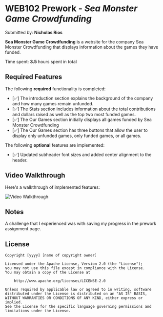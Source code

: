 # WEB102 Prework - *Sea Monster Game Crowdfunding*

Submitted by: **Nicholas Rios**

**Sea Monster Game Crowdfunding** is a website for the company Sea Monster Crowdfunding that displays information about the games they have funded.

Time spent: **3.5** hours spent in total

## Required Features

The following **required** functionality is completed:

* [✅] The introduction section explains the background of the company and how many games remain unfunded.
* [✅] The Stats section includes information about the total contributions and dollars raised as well as the top two most funded games.
* [✅] The Our Games section initially displays all games funded by Sea Monster Crowdfunding
* [✅] The Our Games section has three buttons that allow the user to display only unfunded games, only funded games, or all games.

The following **optional** features are implemented:

* [✅] Updated subheader font sizes and added center alignment to the header. 

## Video Walkthrough

Here's a walkthrough of implemented features:

<img src='assets/Screen_Recording_2023-08-12_at_8_53_29_PM_AdobeExpress.gif' title='Video Walkthrough' width='' alt='Video Walkthrough' />

## Notes
A challenge that I experienced was with saving my progress in the prework assignment page. 

## License

    Copyright [yyyy] [name of copyright owner]

    Licensed under the Apache License, Version 2.0 (the "License");
    you may not use this file except in compliance with the License.
    You may obtain a copy of the License at

        http://www.apache.org/licenses/LICENSE-2.0

    Unless required by applicable law or agreed to in writing, software
    distributed under the License is distributed on an "AS IS" BASIS,
    WITHOUT WARRANTIES OR CONDITIONS OF ANY KIND, either express or implied.
    See the License for the specific language governing permissions and
    limitations under the License.
